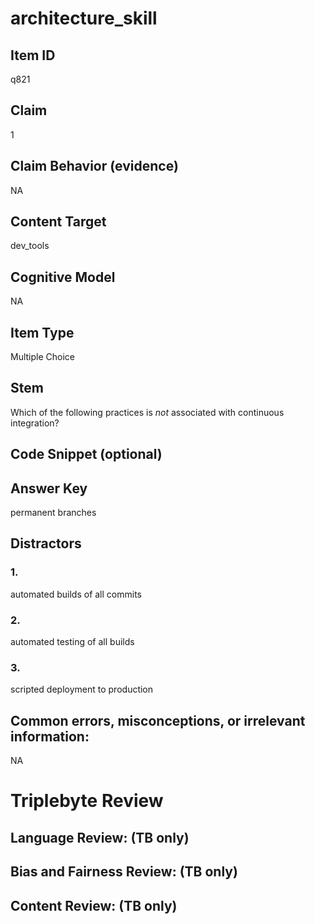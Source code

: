 # architecture_skill

## Item ID
q821

## Claim
1

## Claim Behavior (evidence)
NA

## Content Target
dev_tools

## Cognitive Model
NA

## Item Type
Multiple Choice

## Stem
Which of the following practices is *not* associated with continuous integration?

## Code Snippet (optional)


## Answer Key
permanent branches

## Distractors

### 1.
automated builds of all commits

### 2.
automated testing of all builds

### 3.
scripted deployment to production

## Common errors, misconceptions, or irrelevant information:
NA

# Triplebyte Review


## Language Review: (TB only)


## Bias and Fairness Review: (TB only)


## Content Review: (TB only)

